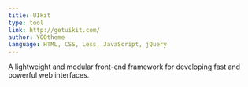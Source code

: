 ```yaml
---
title: UIkit
type: tool
link: http://getuikit.com/
author: YOOtheme
language: HTML, CSS, Less, JavaScript, jQuery
---
```


A lightweight and modular front-end framework for developing fast and powerful web interfaces.
